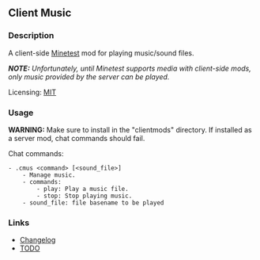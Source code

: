 ## Client Music

### Description

A client-side [Minetest](https://www.minetest.net/) mod for playing music/sound files.

***NOTE:** Unfortunately, until Minetest supports media with client-side mods, only music provided by the server can be played.*

Licensing: [MIT](LICENSE.txt)

### Usage

**WARNING:** Make sure to install in the "clientmods" directory. If installed as a server mod, chat commands should fail.

Chat commands:

```
- .cmus <command> [<sound_file>]
	- Manage music.
	- commands:
		- play: Play a music file.
		- stop: Stop playing music.
	- sound_file: file basename to be played
```

### Links

- [Changelog](changelog.txt)
- [TODO](TODO.txt)
